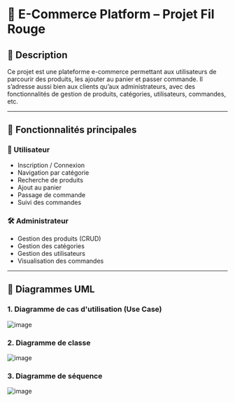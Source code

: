 # 🛒 E-Commerce Platform – Projet Fil Rouge

## 📌 Description
Ce projet est une plateforme e-commerce permettant aux utilisateurs de parcourir des produits, les ajouter au panier et passer commande. Il s’adresse aussi bien aux clients qu’aux administrateurs, avec des fonctionnalités de gestion de produits, catégories, utilisateurs, commandes, etc.

---

## 🧩 Fonctionnalités principales

### 👥 Utilisateur
- Inscription / Connexion
- Navigation par catégorie
- Recherche de produits
- Ajout au panier
- Passage de commande
- Suivi des commandes

### 🛠️ Administrateur
- Gestion des produits (CRUD)
- Gestion des catégories
- Gestion des utilisateurs
- Visualisation des commandes

---

## 📐 Diagrammes UML

### 1. Diagramme de cas d'utilisation (Use Case)

![image](https://github.com/user-attachments/assets/84606f42-f4f6-48da-92bf-1a3ce7a5f705)


### 2. Diagramme de classe 

![image](https://github.com/user-attachments/assets/4ed17363-d57d-40ad-b0c4-0a480af066f8)

### 3. Diagramme de séquence

![image](https://github.com/user-attachments/assets/73d68006-284b-402d-9c34-f46a1b5953a8)

